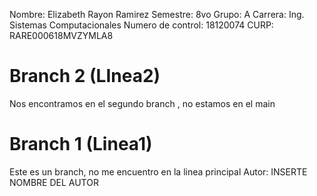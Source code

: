 Nombre: Elizabeth Rayon Ramirez
Semestre: 8vo
Grupo: A
Carrera: Ing. Sistemas Computacionales
Numero de control: 18120074
CURP: RARE000618MVZYMLA8


# Branch 2 (LInea2)
Nos encontramos en el segundo branch , no estamos en el main
# Branch 1 (Linea1)
Este es un branch, no me encuentro en la linea principal
Autor: INSERTE NOMBRE DEL AUTOR
